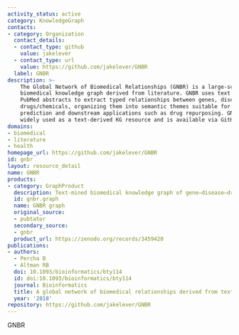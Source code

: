 ```yaml
---
activity_status: active
category: KnowledgeGraph
contacts:
- category: Organization
  contact_details:
  - contact_type: github
    value: jakelever
  - contact_type: url
    value: https://github.com/jakelever/GNBR
  label: GNBR
description: >-
	The Global Network of Biomedical Relationships (GNBR) is a large-scale
	biomedical knowledge graph derived from literature. GNBR uses text mining of
	PubMed abstracts to extract typed relationships between genes, diseases and
	drugs/chemicals, organizing them into semantic themes suitable for link
	prediction and downstream applications such as drug repurposing. GNBR has been
	widely used as a text-derived KG resource and is available via GitHub and Zenodo.
domains:
- biomedical
- literature
- health
homepage_url: https://github.com/jakelever/GNBR
id: gnbr
layout: resource_detail
name: GNBR
products:
- category: GraphProduct
  description: Text-mined biomedical knowledge graph of gene–disease–drug relationships (semantic themes)
  id: gnbr.graph
  name: GNBR graph
  original_source:
  - pubtator
  secondary_source:
  - gnbr
  product_url: https://zenodo.org/records/3459420
publications:
- authors:
  - Percha B
  - Altman RB
  doi: 10.1093/bioinformatics/bty114
  id: doi:10.1093/bioinformatics/bty114
  journal: Bioinformatics
  title: A global network of biomedical relationships derived from text
  year: '2018'
repository: https://github.com/jakelever/GNBR
---
```

GNBR
